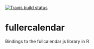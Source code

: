 
  <!-- badges: start -->
  [![Travis build status](https://travis-ci.org/ari-nz/fullercalendar.svg?branch=master)](https://travis-ci.org/ari-nz/fullercalendar)
  <!-- badges: end -->
  
  
# fullercalendar
Bindings to the fullcalendar js library in R


